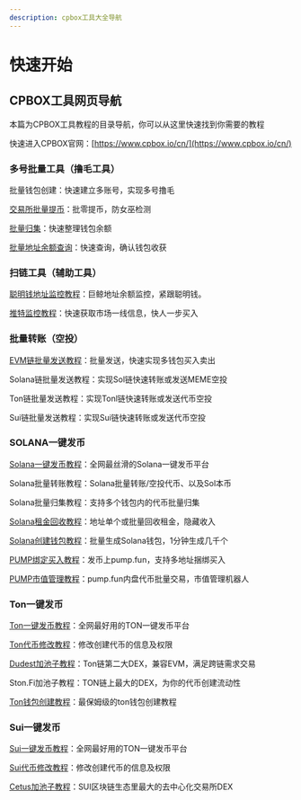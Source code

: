 ```yaml
---
description: cpbox工具大全导航
---
```


# 快速开始

## CPBOX工具网页导航

本篇为CPBOX工具教程的目录导航，你可以从这里快速找到你需要的教程

快速进入CPBOX官网：[https://www.cpbox.io/cn/](https://www.cpbox.io/cn/)

### 多号批量工具（撸毛工具）

批量钱包创建：快速建立多账号，实现多号撸毛

[交易所批量提币](shi-yong-gong-ju/jiao-yi-suo-pi-liang-ti-bi.md)：批零提币，防女巫检测

[批量归集](https://docs.cpbox.io/pi-liang-gong-ju/pi-liang-gui-ji.html)：快速整理钱包余额

[批量地址余额查询](https://docs.cpbox.io/pi-liang-gong-ju/pi-liang-cha-xun.html)：快速查询，确认钱包收获

### 扫链工具（辅助工具）

[聪明钱地址监控教程](https://docs.cpbox.io/shi-yong-gong-ju/yuejian-kong.html)：巨鲸地址余额监控，紧跟聪明钱。

[推特监控教程](https://docs.cpbox.io/shi-yong-gong-ju/twitter-jian-kong.html)：快速获取市场一线信息，快人一步买入

### 批量转账（空投）

[EVM链批量发送教程](https://docs.cpbox.io/pi-liang-gong-ju/pi-liang-fa-song.html)：批量发送，快速实现多钱包买入卖出

Solana链批量发送教程：实现Sol链快速转账或发送MEME空投

Ton链批量发送教程：实现Tonl链快速转账或发送代币空投

Sui链批量发送教程：实现Sui链快速转账或发送代币空投

### SOLANA一键发币

[Solana一键发币教程](https://docs.cpbox.io/solana-gong-ju/solana-yi-jian-fa-bi.html)：全网最丝滑的Solana一键发币平台

Solana批量转账教程：Solana批量转账/空投代币、以及Sol本币

Solana批量归集教程：支持多个钱包内的代币批量归集

[Solana租金回收教程](solana-gong-ju/solana-guan-bi-di-zhi-zu-jin-hui-shou.md)：地址单个或批量回收租金，隐藏收入

[Solana创建钱包教程](lian-gong-ju/solana-gong-ju/solana-qian-bao-pi-liang-chuang-jian.md)：批量生成Solana钱包，1分钟生成几千个

[PUMP绑定买入教程](solana-gong-ju/pump-kai-pan-he-bing-mai-ru.md)：发币上pump.fun，支持多地址捆绑买入

[PUMP市值管理教程](https://docs.cpbox.io/solana-gong-ju/pump-shi-zhi-guan-li.html)：pump.fun内盘代币批量交易，市值管理机器人

### Ton一键发币

[Ton一键发币教程](ton-lian-gong-ju/ton-lian-yi-jian-fa-bi-0-dai-ma-fa-bi.md)：全网最好用的TON一键发币平台

[Ton代币修改教程](ton-lian-gong-ju/ton-dai-bi-guan-li.md)：修改创建代币的信息及权限

[Dudest加池子教程](ton-lian-gong-ju/ton-liu-dong-xing-chi-chuang-jian-dedust-jiao-cheng.md)：Ton链第二大DEX，兼容EVM，满足跨链需求交易

Ston.Fi加池子教程：TON链上最大的DEX，为你的代币创建流动性

[Ton钱包创建教程](ton-lian-gong-ju/ton-qian-bao-chuang-jian-jiao-cheng.md)：最保姆级的ton钱包创建教程

### Sui一键发币

[Sui一键发币教程](https://docs.cpbox.io/sui-lian-gong-ju/sui-yi-jian-fa-bi.html)：全网最好用的TON一键发币平台

[Sui代币修改教程](sui-lian-gong-ju/sui-dai-bi-quan-xian-xiu-gai.md)：修改创建代币的信息及权限

[Cetus加池子教程](sui-lian-gong-ju/sui-liu-dong-xing-chi-tian-jia.md)：SUI区块链生态里最大的去中心化交易所DEX
